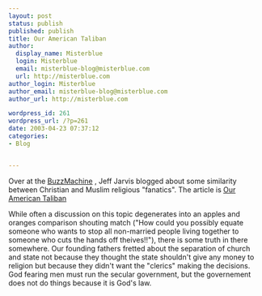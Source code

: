 ```yaml
---
layout: post
status: publish
published: publish
title: Our American Taliban
author:
  display_name: Misterblue
  login: Misterblue
  email: misterblue-blog@misterblue.com
  url: http://misterblue.com
author_login: Misterblue
author_email: misterblue-blog@misterblue.com
author_url: http://misterblue.com

wordpress_id: 261
wordpress_url: /?p=261
date: 2003-04-23 07:37:12
categories:
- Blog


---
```

<p>
Over at the
<a href="http://www.buzzmachine.com/">BuzzMachine</a>
, Jeff Jarvis blogged about some similarity between Christian and Muslim
religious "fanatics".  
The article is
<a href="http://www.buzzmachine.com/archives/2003_04.html#003623">Our American Taliban</a>
</p>
<p>
While often a discussion on this topic degenerates into an apples and
oranges comparison shouting match ("How could you possibly equate someone
who wants to stop all non-married people living together to someone who cuts
the hands off theives!!"),  there is some truth in there somewhere.
Our founding fathers fretted about the separation of church and state
not because they thought the state shouldn't give any money to religion but
because they didn't want the "clerics" making the decisions.
God fearing men must run the secular government, but the   governement
does not do things because it is God's law.
</p>
